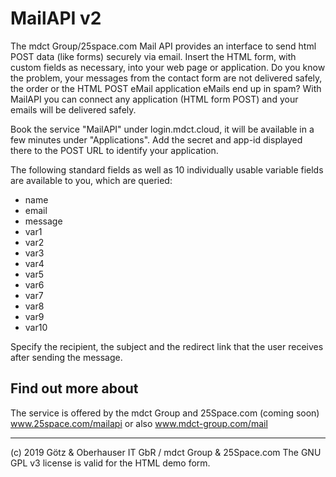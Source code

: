 # MailAPI v2

The mdct Group/25space.com Mail API provides an interface to send html POST data (like forms) securely via email.
Insert the HTML form, with custom fields as necessary, into your web page or application.
Do you know the problem, your messages from the contact form are not delivered safely, the order or the HTML POST eMail application eMails end up in spam? With MailAPI you can connect any application (HTML form POST) and your emails will be delivered safely.


Book the service "MailAPI" under login.mdct.cloud, it will be available in a few minutes under "Applications".
Add the secret and app-id displayed there to the POST URL to identify your application.


The following standard fields as well as 10 individually usable variable fields are available to you, which are queried:
- name
- email
- message
- var1
- var2
- var3
- var4
- var5
- var6
- var7
- var8
- var9
- var10


Specify the recipient, the subject and the redirect link that the user receives after sending the message.




## Find out more about
The service is offered by the mdct Group and 25Space.com (coming soon)
www.25space.com/mailapi or also www.mdct-group.com/mail

___
(c) 2019 Götz & Oberhauser IT GbR / mdct Group & 25Space.com
The GNU GPL v3 license is valid for the HTML demo form.
